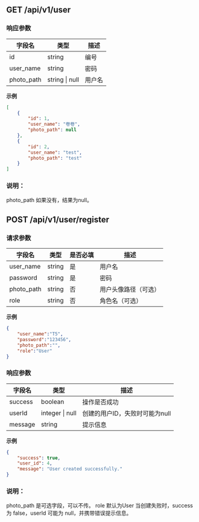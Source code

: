 
## GET /api/v1/user
### 响应参数
| 字段名        | 类型             | 描述  |
|------------|----------------|-----|
| id         | string         | 编号  |
| user_name  | string         | 密码  |
| photo_path | string \| null | 用户名 |

**示例**
```json
[
    {
        "id": 1,
        "user_name": "卷卷",
        "photo_path": null
    },
    {
        "id": 2,
        "user_name": "test",
        "photo_path": "test"
    }
]
```

### 说明：
photo_path 如果没有，结果为null。

## POST /api/v1/user/register
### 请求参数
| 字段名         | 类型     | 是否必填 | 描述         |
|-------------|--------|------|------------|
| user\_name  | string | 是    | 用户名        |
| password    | string | 是    | 密码         |
| photo\_path | string | 否    | 用户头像路径（可选） |
| role        | string | 否    | 角色名（可选）    |
**示例**
```json
{
    "user_name":"T5",
    "password":"123456",
    "photo_path":"",
    "role":"User"
}
```

### 响应参数
| 字段名     | 类型              | 描述                 |
| ------- | --------------- | ------------------ |
| success | boolean         | 操作是否成功             |
| userId  | integer \| null | 创建的用户ID，失败时可能为null |
| message | string          | 提示信息               |

**示例**
```json
{
    "success": true,
    "user_id": 4,
    "message": "User created successfully."
}
```

### 说明：
photo_path 是可选字段，可以不传。
role 默认为User
当创建失败时，success 为 false，userId 可能为 null，并携带错误提示信息。
